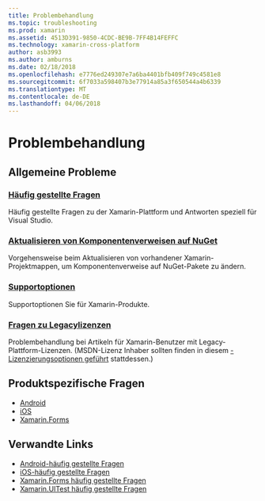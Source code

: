 ```yaml
---
title: Problembehandlung
ms.topic: troubleshooting
ms.prod: xamarin
ms.assetid: 4513D391-9850-4CDC-BE9B-7FF4B14FEFFC
ms.technology: xamarin-cross-platform
author: asb3993
ms.author: amburns
ms.date: 02/18/2018
ms.openlocfilehash: e7776ed249307e7a6ba4401bfb409f749c4581e8
ms.sourcegitcommit: 6f7033a598407b3e77914a85a3f650544a4b6339
ms.translationtype: MT
ms.contentlocale: de-DE
ms.lasthandoff: 04/06/2018
---
```

# <a name="troubleshooting"></a>Problembehandlung

## <a name="general-issues"></a>Allgemeine Probleme
### <a name="frequently-asked-questionsquestionsindexmd"></a>[Häufig gestellte Fragen](questions/index.md)

Häufig gestellte Fragen zu der Xamarin-Plattform und Antworten speziell für Visual Studio.

### <a name="updating-component-references-to-nugetcomponent-nugetmd"></a>[Aktualisieren von Komponentenverweisen auf NuGet](component-nuget.md)

Vorgehensweise beim Aktualisieren von vorhandener Xamarin-Projektmappen, um Komponentenverweise auf NuGet-Pakete zu ändern.

### <a name="support-optionssupport-optionsmd"></a>[Supportoptionen](support-options.md)

Supportoptionen Sie für Xamarin-Produkte.

### <a name="legacy-license-questionslegacy-licensesindexmd"></a>[Fragen zu Legacylizenzen](legacy-licenses/index.md)

Problembehandlung bei Artikeln für Xamarin-Benutzer mit Legacy-Plattform-Lizenzen. (MSDN-Lizenz Inhaber sollten finden in diesem [-Lizenzierungsoptionen geführt](~/cross-platform/get-started/requirements.md) stattdessen.)

## <a name="product-specific-questions"></a>Produktspezifische Fragen

- [Android](~/android/troubleshooting/questions/index.md)
- [iOS](~/ios/troubleshooting/questions/index.md)
- [Xamarin.Forms](~/xamarin-forms/troubleshooting/questions/index.md)



## <a name="related-links"></a>Verwandte Links

- [Android-häufig gestellte Fragen](~/android/troubleshooting/questions/index.md)
- [iOS-häufig gestellte Fragen](~/ios/troubleshooting/questions/index.md)
- [Xamarin.Forms häufig gestellte Fragen](~/xamarin-forms/troubleshooting/questions/index.md)
- [Xamarin.UITest häufig gestellte Fragen](https://developer.xamarin.com~/testcloud/uitest/questions/)
